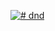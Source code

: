 [![# dnd](https://ci.appveyor.com/api/projects/status/52n6ya3ri1irfe1w?svg=true)](https://ci.appveyor.com/project/Vasilyev-Anton/dnd)
